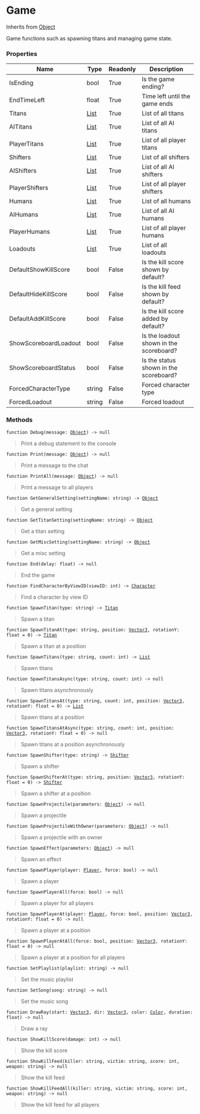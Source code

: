 # Game
Inherits from [Object](../objects/Object.md)

Game functions such as spawning titans and managing game state.

### Properties
|Name|Type|Readonly|Description|
|---|---|---|---|
|IsEnding|bool|True|Is the game ending?|
|EndTimeLeft|float|True|Time left until the game ends|
|Titans|[List](../objects/List.md)|True|List of all titans|
|AITitans|[List](../objects/List.md)|True|List of all AI titans|
|PlayerTitans|[List](../objects/List.md)|True|List of all player titans|
|Shifters|[List](../objects/List.md)|True|List of all shifters|
|AIShifters|[List](../objects/List.md)|True|List of all AI shifters|
|PlayerShifters|[List](../objects/List.md)|True|List of all player shifters|
|Humans|[List](../objects/List.md)|True|List of all humans|
|AIHumans|[List](../objects/List.md)|True|List of all AI humans|
|PlayerHumans|[List](../objects/List.md)|True|List of all player humans|
|Loadouts|[List](../objects/List.md)|True|List of all loadouts|
|DefaultShowKillScore|bool|False|Is the kill score shown by default?|
|DefaultHideKillScore|bool|False|Is the kill feed shown by default?|
|DefaultAddKillScore|bool|False|Is the kill score added by default?|
|ShowScoreboardLoadout|bool|False|Is the loadout shown in the scoreboard?|
|ShowScoreboardStatus|bool|False|Is the status shown in the scoreboard?|
|ForcedCharacterType|string|False|Forced character type|
|ForcedLoadout|string|False|Forced loadout|


### Methods
<pre class="language-typescript"><code class="lang-typescript">function Debug(message: <a data-footnote-ref href="#user-content-fn-38">Object</a>) -> null</code></pre>
> Print a debug statement to the console
> 
<pre class="language-typescript"><code class="lang-typescript">function Print(message: <a data-footnote-ref href="#user-content-fn-38">Object</a>) -> null</code></pre>
> Print a message to the chat
> 
<pre class="language-typescript"><code class="lang-typescript">function PrintAll(message: <a data-footnote-ref href="#user-content-fn-38">Object</a>) -> null</code></pre>
> Print a message to all players
> 
<pre class="language-typescript"><code class="lang-typescript">function GetGeneralSetting(settingName: string) -> <a data-footnote-ref href="#user-content-fn-38">Object</a></code></pre>
> Get a general setting
> 
<pre class="language-typescript"><code class="lang-typescript">function GetTitanSetting(settingName: string) -> <a data-footnote-ref href="#user-content-fn-38">Object</a></code></pre>
> Get a titan setting
> 
<pre class="language-typescript"><code class="lang-typescript">function GetMiscSetting(settingName: string) -> <a data-footnote-ref href="#user-content-fn-38">Object</a></code></pre>
> Get a misc setting
> 
<pre class="language-typescript"><code class="lang-typescript">function End(delay: float) -> null</code></pre>
> End the game
> 
<pre class="language-typescript"><code class="lang-typescript">function FindCharacterByViewID(viewID: int) -> <a data-footnote-ref href="#user-content-fn-1">Character</a></code></pre>
> Find a character by view ID
> 
<pre class="language-typescript"><code class="lang-typescript">function SpawnTitan(type: string) -> <a data-footnote-ref href="#user-content-fn-33">Titan</a></code></pre>
> Spawn a titan
> 
<pre class="language-typescript"><code class="lang-typescript">function SpawnTitanAt(type: string, position: <a data-footnote-ref href="#user-content-fn-37">Vector3</a>, rotationY: float = 0) -> <a data-footnote-ref href="#user-content-fn-33">Titan</a></code></pre>
> Spawn a titan at a position
> 
<pre class="language-typescript"><code class="lang-typescript">function SpawnTitans(type: string, count: int) -> <a data-footnote-ref href="#user-content-fn-14">List</a></code></pre>
> Spawn titans
> 
<pre class="language-typescript"><code class="lang-typescript">function SpawnTitansAsync(type: string, count: int) -> null</code></pre>
> Spawn titans asynchronously
> 
<pre class="language-typescript"><code class="lang-typescript">function SpawnTitansAt(type: string, count: int, position: <a data-footnote-ref href="#user-content-fn-37">Vector3</a>, rotationY: float = 0) -> <a data-footnote-ref href="#user-content-fn-14">List</a></code></pre>
> Spawn titans at a position
> 
<pre class="language-typescript"><code class="lang-typescript">function SpawnTitansAtAsync(type: string, count: int, position: <a data-footnote-ref href="#user-content-fn-37">Vector3</a>, rotationY: float = 0) -> null</code></pre>
> Spawn titans at a position asynchronously
> 
<pre class="language-typescript"><code class="lang-typescript">function SpawnShifter(type: string) -> <a data-footnote-ref href="#user-content-fn-30">Shifter</a></code></pre>
> Spawn a shifter
> 
<pre class="language-typescript"><code class="lang-typescript">function SpawnShifterAt(type: string, position: <a data-footnote-ref href="#user-content-fn-37">Vector3</a>, rotationY: float = 0) -> <a data-footnote-ref href="#user-content-fn-30">Shifter</a></code></pre>
> Spawn a shifter at a position
> 
<pre class="language-typescript"><code class="lang-typescript">function SpawnProjectile(parameters: <a data-footnote-ref href="#user-content-fn-38">Object</a>) -> null</code></pre>
> Spawn a projectile
> 
<pre class="language-typescript"><code class="lang-typescript">function SpawnProjectileWithOwner(parameters: <a data-footnote-ref href="#user-content-fn-38">Object</a>) -> null</code></pre>
> Spawn a projectile with an owner
> 
<pre class="language-typescript"><code class="lang-typescript">function SpawnEffect(parameters: <a data-footnote-ref href="#user-content-fn-38">Object</a>) -> null</code></pre>
> Spawn an effect
> 
<pre class="language-typescript"><code class="lang-typescript">function SpawnPlayer(player: <a data-footnote-ref href="#user-content-fn-24">Player</a>, force: bool) -> null</code></pre>
> Spawn a player
> 
<pre class="language-typescript"><code class="lang-typescript">function SpawnPlayerAll(force: bool) -> null</code></pre>
> Spawn a player for all players
> 
<pre class="language-typescript"><code class="lang-typescript">function SpawnPlayerAt(player: <a data-footnote-ref href="#user-content-fn-24">Player</a>, force: bool, position: <a data-footnote-ref href="#user-content-fn-37">Vector3</a>, rotationY: float = 0) -> null</code></pre>
> Spawn a player at a position
> 
<pre class="language-typescript"><code class="lang-typescript">function SpawnPlayerAtAll(force: bool, position: <a data-footnote-ref href="#user-content-fn-37">Vector3</a>, rotationY: float = 0) -> null</code></pre>
> Spawn a player at a position for all players
> 
<pre class="language-typescript"><code class="lang-typescript">function SetPlaylist(playlist: string) -> null</code></pre>
> Set the music playlist
> 
<pre class="language-typescript"><code class="lang-typescript">function SetSong(song: string) -> null</code></pre>
> Set the music song
> 
<pre class="language-typescript"><code class="lang-typescript">function DrawRay(start: <a data-footnote-ref href="#user-content-fn-37">Vector3</a>, dir: <a data-footnote-ref href="#user-content-fn-37">Vector3</a>, color: <a data-footnote-ref href="#user-content-fn-4">Color</a>, duration: float) -> null</code></pre>
> Draw a ray
> 
<pre class="language-typescript"><code class="lang-typescript">function ShowKillScore(damage: int) -> null</code></pre>
> Show the kill score
> 
<pre class="language-typescript"><code class="lang-typescript">function ShowKillFeed(killer: string, victim: string, score: int, weapon: string) -> null</code></pre>
> Show the kill feed
> 
<pre class="language-typescript"><code class="lang-typescript">function ShowKillFeedAll(killer: string, victim: string, score: int, weapon: string) -> null</code></pre>
> Show the kill feed for all players
> 

[^0]: [Camera](../static/Camera.md)
[^1]: [Character](../objects/Character.md)
[^2]: [Collider](../objects/Collider.md)
[^3]: [Collision](../objects/Collision.md)
[^4]: [Color](../objects/Color.md)
[^5]: [Convert](../static/Convert.md)
[^6]: [Cutscene](../static/Cutscene.md)
[^7]: [Dict](../objects/Dict.md)
[^8]: [Game](../static/Game.md)
[^9]: [Human](../objects/Human.md)
[^10]: [Input](../static/Input.md)
[^11]: [Json](../static/Json.md)
[^12]: [LineCastHitResult](../objects/LineCastHitResult.md)
[^13]: [LineRenderer](../objects/LineRenderer.md)
[^14]: [List](../objects/List.md)
[^15]: [Locale](../objects/Locale.md)
[^16]: [Map](../static/Map.md)
[^17]: [MapObject](../objects/MapObject.md)
[^18]: [MapTargetable](../objects/MapTargetable.md)
[^19]: [Math](../static/Math.md)
[^20]: [Network](../static/Network.md)
[^21]: [NetworkView](../objects/NetworkView.md)
[^22]: [PersistentData](../static/PersistentData.md)
[^23]: [Physics](../static/Physics.md)
[^24]: [Player](../objects/Player.md)
[^25]: [Quaternion](../objects/Quaternion.md)
[^26]: [Random](../objects/Random.md)
[^27]: [Range](../objects/Range.md)
[^28]: [RoomData](../static/RoomData.md)
[^29]: [Set](../objects/Set.md)
[^30]: [Shifter](../objects/Shifter.md)
[^31]: [String](../static/String.md)
[^32]: [Time](../static/Time.md)
[^33]: [Titan](../objects/Titan.md)
[^34]: [Transform](../objects/Transform.md)
[^35]: [UI](../static/UI.md)
[^36]: [Vector2](../objects/Vector2.md)
[^37]: [Vector3](../objects/Vector3.md)
[^38]: [Object](../objects/Object.md)
[^39]: [Component](../objects/Component.md)
